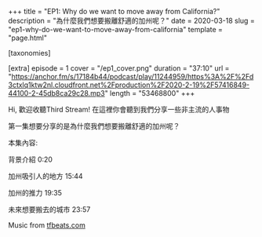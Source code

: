 +++
title = "EP1: Why do we want to move away from California?"
description = "為什麼我們想要搬離舒適的加州呢？"
date = 2020-03-18
slug = "ep1-why-do-we-want-to-move-away-from-california"
template = "page.html"

[taxonomies]

[extra]
episode = 1
cover = "/ep1_cover.png"
duration = "37:10"
url = "https://anchor.fm/s/17184b44/podcast/play/11244959/https%3A%2F%2Fd3ctxlq1ktw2nl.cloudfront.net%2Fproduction%2F2020-2-19%2F57416849-44100-2-45db8ca29c28.mp3"
length = "53468800"
+++

Hi, 歡迎收聽Third Stream! 在這裡你會聽到我們分享一些非主流的人事物

第一集想要分享的是為什麼我們想要搬離舒適的加州呢？

本集內容:

背景介紹 0:20

加州吸引人的地方 15:44

加州的推力 19:35

未來想要搬去的城市 23:57

Music from [tfbeats.com](https://tfbeats.com/)
